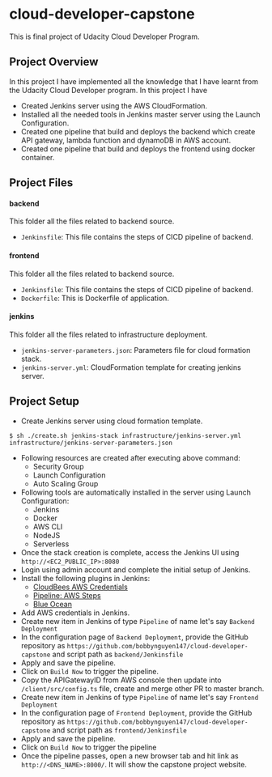 # cloud-developer-capstone

This is final project of Udacity Cloud Developer Program.

## Project Overview

In this project I have implemented all the knowledge that I have learnt from the Udacity Cloud Developer program. In this project I have

-   Created Jenkins server using the AWS CloudFormation.
-   Installed all the needed tools in Jenkins master server using the Launch Configuration.
-   Created one pipeline that build and deploys the backend which create API gateway, lambda function and dynamoDB in AWS account.
-   Created one pipeline that build and deploys the frontend using docker container.

## Project Files
#### backend
This folder all the files related to backend source.

-   `Jenkinsfile`: This file contains the steps of CICD pipeline of backend.

#### frontend
This folder all the files related to backend source.

-   `Jenkinsfile`: This file contains the steps of CICD pipeline of backend.
-   `Dockerfile`: This is Dockerfile of application.

#### jenkins

This folder all the files related to infrastructure deployment.

-   `jenkins-server-parameters.json`: Parameters file for cloud formation stack.
-   `jenkins-server.yml`: CloudFormation template for creating jenkins server.

## Project Setup

-   Create Jenkins server using cloud formation template.

```
$ sh ./create.sh jenkins-stack infrastructure/jenkins-server.yml infrastructure/jenkins-server-parameters.json
```

-   Following resources are created after executing above command:
    -   Security Group
    -   Launch Configuration
    -   Auto Scaling Group
-   Following tools are automatically installed in the server using Launch Configuration:
    -   Jenkins
    -   Docker
    -   AWS CLI
    -   NodeJS
    -   Serverless
-   Once the stack creation is complete, access the Jenkins UI using `http://<EC2_PUBLIC_IP>:8080`
-   Login using admin account and complete the initial setup of Jenkins.
-   Install the following plugins in Jenkins:
    -   [CloudBees AWS Credentials](https://plugins.jenkins.io/aws-credentials/)
    -   [Pipeline: AWS Steps](https://plugins.jenkins.io/pipeline-aws/)
    -   [Blue Ocean](https://plugins.jenkins.io/blueocean/)
-   Add AWS credentials in Jenkins.
-   Create new item in Jenkins of type `Pipeline` of name let's say `Backend Deployment`
-   In the configuration page of `Backend Deployment`, provide the GitHub repository as `https://github.com/bobbynguyen147/cloud-developer-capstone` and script path as `backend/Jenkinsfile`
-   Apply and save the pipeline.
-   Click on `Build Now` to trigger the pipeline.
-   Copy the APIGatewayID from AWS console then update into `/client/src/config.ts` file, create and merge other PR to master branch.
-   Create new item in Jenkins of type `Pipeline` of name let's say `Frontend Deployment`
-   In the configuration page of `Frontend Deployment`, provide the GitHub repository as `https://github.com/bobbynguyen147/cloud-developer-capstone` and script path as `frontend/Jenkinsfile`
-   Apply and save the pipeline.
-   Click on `Build Now` to trigger the pipeline
-   Once the pipeline passes, open a new browser tab and hit link as `http://<DNS_NAME>:8000/`. It will show the capstone project website.

